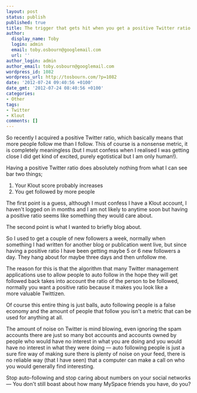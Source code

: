 ```yaml
---
layout: post
status: publish
published: true
title: The trigger that gets hit when you get a positive Twitter ratio.
author:
  display_name: Toby
  login: admin
  email: toby.osbourn@googlemail.com
  url: ''
author_login: admin
author_email: toby.osbourn@googlemail.com
wordpress_id: 1082
wordpress_url: http://tosbourn.com/?p=1082
date: '2012-07-24 09:40:56 +0100'
date_gmt: '2012-07-24 08:40:56 +0100'
categories:
- Other
tags:
- Twitter
- Klout
comments: []
---
```

<p>So recently I acquired a positive Twitter ratio, which basically means that more people follow me than I follow. This of course is a nonsense metric, it is completely meaningless (but I must confess when I realised I was getting close I did get kind of excited, purely egotistical but I am only human!).</p>
<p>Having a positive Twitter ratio does absolutely nothing from what I can see bar two things;</p>
<ol>
<li>Your Klout score probably increases</li>
<li>You get followed by more people</li>
</ol>
<p>The first point is a guess, although I must confess I have a Klout account, I haven't logged on in months and I am not likely to anytime soon but having a positive ratio seems like something they would care about.</p>
<p>The second point is what I wanted to briefly blog about.</p>
<p>So I used to get a couple of new followers a week, normally when something I had written for another blog or publication went live, but since having a positive ratio I have been getting maybe 5 or 6 new followers a day. They hang about for maybe three days and then unfollow me.</p>
<p>The reason for this is that the algorithm that many Twitter management applications use to allow people to auto follow in the hope they will get followed back takes into account the ratio of the person to be followed, normally you want a positive ratio because it makes you look like a more valuable Twittizen.</p>
<p>Of course this entire thing is just balls, auto following people is a false economy and the amount of people that follow you isn't a metric that can be used for anything at all.</p>
<p>The amount of noise on Twitter is mind blowing, even ignoring the spam accounts there are just so many bot accounts and accounts owned by people who would have no interest in what you are doing and you would have no interest in what they were doing — auto following people is just a sure fire way of making sure there is plenty of noise on your feed, there is no reliable way (that I have seen) that a computer can make a call on who you would generally find interesting.</p>
<p>Stop auto-following and stop caring about numbers on your social networks — You don't still boast about how many MySpace friends you have, do you?</p>
